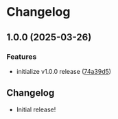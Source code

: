 # Changelog

## 1.0.0 (2025-03-26)


### Features

* initialize v1.0.0 release ([74a39d5](https://github.com/benjamincharity/react-step-form/commit/74a39d5e1d2126205d6c5e3e0ea8385d1ec194c0))

## Changelog

- Initial release!
